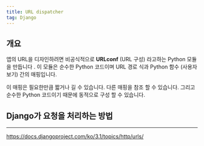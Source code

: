 ```yaml
---
title: URL dispatcher
tag: Django
---
```




## 개요

앱의 URL을 디자인하려면 비공식적으로 **URLconf** (URL 구성) 라고하는 Python 모듈을 만듭니다 . 이 모듈은 순수한 Python 코드이며 URL 경로 식과 Python 함수 (사용자보기) 간의 매핑입니다.

이 매핑은 필요한만큼 짧거나 길 수 있습니다. 다른 매핑을 참조 할 수 있습니다. 그리고 순수한 Python 코드이기 때문에 동적으로 구성 할 수 있습니다.



## Django가 요청을 처리하는 방법









---

https://docs.djangoproject.com/ko/3.1/topics/http/urls/
